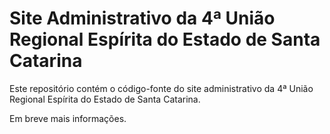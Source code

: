 Site Administrativo da 4ª União Regional Espírita do Estado de Santa Catarina
=============================================================================

Este repositório contém o código-fonte do site administrativo da 4ª União Regional Espírita do Estado de Santa Catarina.

Em breve mais informações.